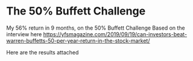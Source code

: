 # The 50% Buffett Challenge
My 56% return in 9 months, on the 50% Buffett Challenge 
Based on the interview here
https://yfsmagazine.com/2019/09/19/can-investors-beat-warren-buffetts-50-per-year-return-in-the-stock-market/

Here are the results attached


